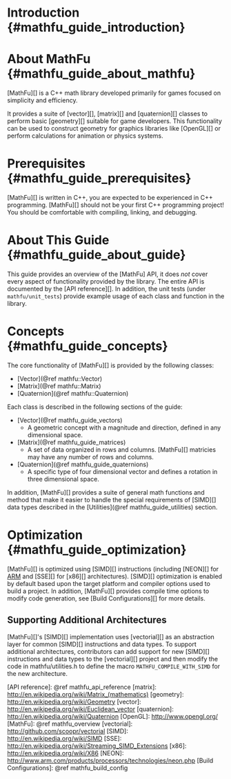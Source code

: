 Introduction    {#mathfu_guide_introduction}
============

# About MathFu    {#mathfu_guide_about_mathfu}

[MathFu][] is a C++ math library developed primarily for games focused on
simplicity and efficiency.

It provides a suite of [vector][], [matrix][] and [quaternion][] classes
to perform basic [geometry][] suitable for game developers.  This functionality
can be used to construct geometry for graphics libraries like [OpenGL][] or
perform calculations for animation or physics systems.

# Prerequisites    {#mathfu_guide_prerequisites}

[MathFu][] is written in C++, you are expected to be experienced in C++
programming. [MathFu][] should not be your first C++ programming project! You
should be comfortable with compiling, linking, and debugging.

# About This Guide    {#mathfu_guide_about_guide}

This guide provides an overview of the [MathFu] API, it does *not* cover
every aspect of functionality provided by the library.  The entire API
is documented by the [API reference][].  In addition, the unit tests
(under `mathfu/unit_tests`) provide example usage of each class and function
in the library.

# Concepts    {#mathfu_guide_concepts}

The core functionality of [MathFu][] is provided by the following classes:
   * [Vector](@ref mathfu::Vector)
   * [Matrix](@ref mathfu::Matrix)
   * [Quaternion](@ref mathfu::Quaternion)

Each class is described in the following sections of the guide:
   * [Vector](@ref mathfu_guide_vectors)
      - A geometric concept with a magnitude and direction, defined in any
        dimensional space.
   * [Matrix](@ref mathfu_guide_matrices)
      - A set of data organized in rows and columns.
        [MathFu][] matricies may have any number of rows and columns.
   * [Quaternion](@ref mathfu_guide_quaternions)
      - A specific type of four dimensional vector and defines a rotation in
        three dimensional space.

In addition, [MathFu][] provides a suite of general math functions and method
that make it easier to handle the special requirements of [SIMD][] data types
described in the [Utilities](@ref mathfu_guide_utilities) section.

# Optimization    {#mathfu_guide_optimization}

[MathFu][] is optimized using [SIMD][] instructions (including [NEON][] for
[ARM][] and [SSE][] for [x86][] architectures).  [SIMD][] optimization is
enabled by default based upon the target platform and compiler options used
to build a project.  In addition, [MathFu][] provides compile time options to
modify code generation, see [Build Configurations][] for more details.

## Supporting Additional Architectures

[MathFu][]'s [SIMD][] implementation uses [vectorial][] as an abstraction
layer for common [SIMD][] instructions and data types.  To support additional
architectures, contributors can add support for new [SIMD][] instructions and
data types to the [vectorial][] project and then modify the code in
mathfu/utilities.h to define the macro <code>MATHFU_COMPILE_WITH_SIMD</code>
for the new architecture.

  [ARM]: http://en.wikipedia.org/wiki/ARM_architecture
  [API reference]: @ref mathfu_api_reference
  [matrix]: http://en.wikipedia.org/wiki/Matrix_(mathematics)
  [geometry]: http://en.wikipedia.org/wiki/Geometry
  [vector]: http://en.wikipedia.org/wiki/Euclidean_vector
  [quaternion]: http://en.wikipedia.org/wiki/Quaternion
  [OpenGL]: http://www.opengl.org/
  [MathFu]: @ref mathfu_overview
  [vectorial]: http://github.com/scoopr/vectorial
  [SIMD]: http://en.wikipedia.org/wiki/SIMD
  [SSE]: http://en.wikipedia.org/wiki/Streaming_SIMD_Extensions
  [x86]: http://en.wikipedia.org/wiki/X86
  [NEON]: http://www.arm.com/products/processors/technologies/neon.php
  [Build Configurations]: @ref mathfu_build_config
